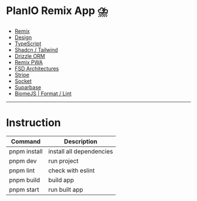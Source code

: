 # PlanIO Remix App ⛈️

- [Remix](https://remix.run/)
- [Design](https://ui8.net/cansaas/products/planio---to-do-list-productivity-app-ui-kit)
- [TypeScript](https://www.typescriptlang.org/)
- [Shadcn / Tailwind](https://ui.shadcn.com/)
- [Drizzle ORM](https://orm.drizzle.team/)
- [Remix PWA](https://remix-pwa.run/)
- [FSD Architectures](https://feature-sliced.design/docs/get-started/overview)
- [Stripe](https://stripe.com/)
- [Socket](https://socket.io/)
- [Suparbase](https://supabase.com/)
- [BiomeJS | Format / Lint](https://biomejs.dev/)

---

# Instruction

| Command      | Description              |
| ------------ | ------------------------ |
| pnpm install | install all dependencies |
| pnpm dev     | run project              |
| pnpm lint    | check with eslint        |
| pnpm build   | build app                |
| pnpm start   | run built app            |
